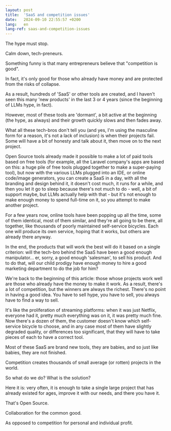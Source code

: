 ```yaml
---
layout: post
title:  'SaaS and competition issues'
date:   2024-09-10 22:55:57 +0200
lang:   en
lang-ref: saas-and-competition-issues
---
```


The hype must stop.

Calm down, tech-preneurs.

Something funny is that many entrepreneurs believe that "competition is good".

In fact, it's only good for those who already have money and are protected from the risks of collapse.

As a result, hundreds of 'SaaS' or other tools are created, and I haven't seen this many 'new products' in the last 3 or 4 years (since the beginning of LLMs hype, in fact).

However, most of these tools are 'dormant', a bit active at the beginning (the hype, as always) and their growth quickly slows and then fades away.

What all these tech-bros don't tell you (and yes, I'm using the masculine form for a reason, it's not a lack of inclusion) is when their projects fail. Some will have a bit of honesty and talk about it, then move on to the next project.

Open Source tools already made it possible to make a lot of paid tools based on free tools (for example, all the Laravel company's apps are based on this: a huge pile of free tools plugged together to make a super-paying tool), but now with the various LLMs plugged into an IDE, or online code/image generators, you can create a SaaS in a day, with all the branding and design behind it, it doesn't cost much, it runs for a while, and then you let it go to sleep because there's not much to do - well, a bit of support maybe, but LLMs actually help with that - but it's not enough to make enough money to spend full-time on it, so you attempt to make another project.

For a few years now, online tools have been popping up all the time, some of them identical, most of them similar, and they're all going to be there, all together, like thousands of poorly maintained self-service bicycles. Each one will produce its own service, hoping that it works, but others are already there anyway.

In the end, the products that will work the best will do it based on a single criterion: will the tech-bro behind the SaaS have been a good enough manipulator... er, sorry, a good enough 'salesman', to sell his product. And to do that, will our child prodigy have enough money to hire a good marketing department to do the job for him?

We're back to the beginning of this article: those whose projects work well are those who already have the money to make it work. As a result, there's a lot of competition, but the winners are always the richest. There's no point in having a good idea. You have to sell hype, you have to sell, you always have to find a way to sell.

It's like the proliferation of streaming platforms: when it was just Netflix, everyone had it, pretty much everything was on it, it was pretty much fine. Now there's a dozen of them, the customer doesn't know which self-service bicycle to choose, and in any case most of them have slightly degraded quality, or differences too significant, that they will have to take pieces of each to have a correct tool.

Most of these SaaS are brand new tools, they are babies, and so just like babies, they are not finished.

Competition creates thousands of small average (or rotten) projects in the world.

So what do we do?
What is the solution?

Here it is: very often, it is enough to take a single large project that has already existed for ages, improve it with our needs, and there you have it.

That's Open Source.

Collaboration for the common good.

As opposed to competition for personal and individual profit.

